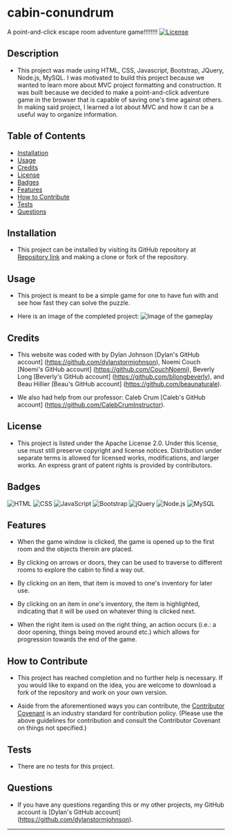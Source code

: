 # cabin-conundrum
A point-and-click escape room adventure game!!!!!!!!
[![License](https://img.shields.io/badge/License-Apache_2.0-blue.svg)](https://opensource.org/licenses/Apache-2.0)

## Description

- This project was made using HTML, CSS, Javascript, Bootstrap, JQuery, Node.js, MySQL.  I was motivated to build this project because we wanted to learn more about MVC project formatting and construction.  It was built because we decided to make a point-and-click adventure game in the browser that is capable of saving one's time against others.  In making said project, I learned a lot about MVC and how it can be a useful way to organize information.

## Table of Contents

- [Installation](#installation)
- [Usage](#usage)
- [Credits](#credits)
- [License](#license)
- [Badges](#badges)
- [Features](#features)
- [How to Contribute](#how-to-contribute)
- [Tests](#tests)
- [Questions](#questions)

## Installation

- This project can be installed by visiting its GitHub repository at [Repository link](https://github.com/dylanstormjohnson/cabin-conundrum) and making a clone or fork of the repository.

## Usage

- This project is meant to be a simple game for one to have fun with and see how fast they can solve the puzzle.

- Here is an image of the completed project:
![Image of the gameplay](assets/images/screenshots/game-page.png)


## Credits
- This website was coded with by Dylan Johnson [Dylan's GitHub account] (https://github.com/dylanstormjohnson), Noemi Couch [Noemi's GitHub account] (https://github.com/CouchNoemi), Beverly Long [Beverly's GitHub account] (https://github.com/bllongbeverly), and Beau Hillier [Beau's GitHub account] (https://github.com/beaunaturale).

- We also had help from our professor: Caleb Crum [Caleb's GitHub account] (https://github.com/CalebCrumInstructor).

## License

- This project is listed under the Apache License 2.0.  Under this license, use must still preserve copyright and license notices.  Distribution under separate terms is allowed for licensed works, modifications, and larger works.  An express grant of patent rights is provided by contributors.

## Badges

![HTML](https://img.shields.io/badge/-HTML5-black?style=flat-square&logo=html5) ![CSS](https://img.shields.io/badge/-CSS3-black?style=flat-square&logo=css3) ![JavaScript](https://img.shields.io/badge/-JavaScript-black?style=flat-square&logo=javascript) ![Bootstrap](https://img.shields.io/badge/-Bootstrap-black?style=flat-square&logo=bootstrap) ![jQuery](https://img.shields.io/badge/-jQuery-black?style=flat-square&logo=jquery) ![Node.js](https://img.shields.io/badge/-Node.js-black?style=flat-square&logo=node.js) ![MySQL](https://img.shields.io/badge/-MySQL-black?style=flat-square&logo=mysql)

## Features

- When the game window is clicked, the game is opened up to the first room and the objects therein are placed.

- By clicking on arrows or doors, they can be used to traverse to different rooms to explore the cabin to find a way out.

- By clicking on an item, that item is moved to one's inventory for later use.

- By clicking on an item in one's inventory, the item is highlighted, indicating that it will be used on whatever thing is clicked next.

- When the right item is used on the right thing, an action occurs (i.e.: a door opening, things being moved around etc.) which allows for progression towards the end of the game.

## How to Contribute

- This project has reached completion and no further help is necessary.  If you would like to expand on the idea, you are welcome to download a fork of the repository and work on your own version.

- Aside from the aforementioned ways you can contribute, the [Contributor Covenant](https://www.contributor-covenant.org/) is an industry standard for contribution policy.  (Please use the above guidelines for contribution and consult the Contributor Covenant on things not specified.)

## Tests

- There are no tests for this project.

## Questions

- If you have any questions regarding this or my other projects, my GitHub account is [Dylan's GitHub account] (https://github.com/dylanstormjohnson).
---